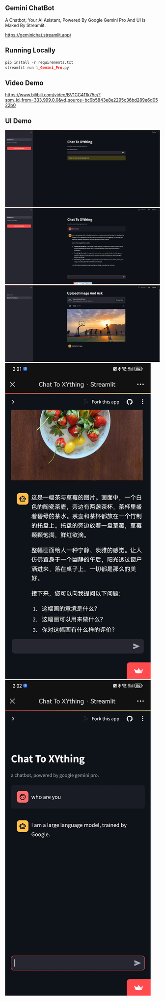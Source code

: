 
## Gemini ChatBot
A Chatbot, Your AI Asistant, Powered By Google Gemini Pro And UI Is Maked By Streamlit.

https://geminichat.streamlit.app/

## Running Locally
```python
pip install -r requirements.txt
streamlit run 1_Gemini_Pro.py
```

## Video Demo

https://www.bilibili.com/video/BV1CG411k75c/?spm_id_from=333.999.0.0&vd_source=bc9b5843e8e2295c36bd289e6d0522b0

## UI Demo
<img src="resource/1.png" >
<img src="resource/2.png" >
<img src="resource/3.png" >
<img src="resource/4.jpg" >
<img src="resource/5.jpg" >



